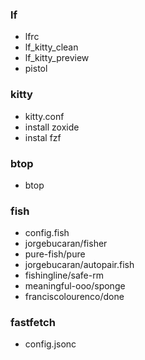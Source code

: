 ### lf
 - lfrc 
 - lf_kitty_clean 
 - lf_kitty_preview 
 - pistol 

### kitty 
 - kitty.conf
 - install zoxide
 - instal fzf

### btop
 - btop

### fish
 - config.fish
 - jorgebucaran/fisher
 - pure-fish/pure
 - jorgebucaran/autopair.fish
 - fishingline/safe-rm
 - meaningful-ooo/sponge
 - franciscolourenco/done

### fastfetch
 - config.jsonc
